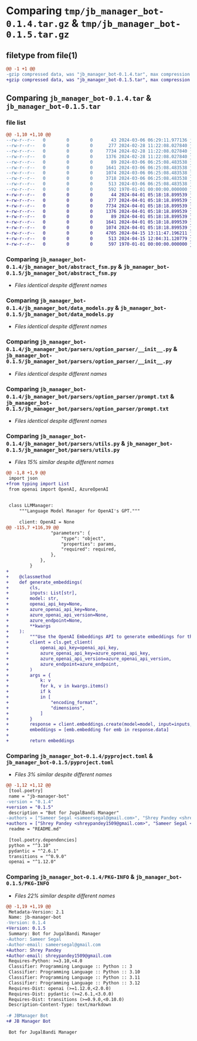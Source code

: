 # Comparing `tmp/jb_manager_bot-0.1.4.tar.gz` & `tmp/jb_manager_bot-0.1.5.tar.gz`

## filetype from file(1)

```diff
@@ -1 +1 @@
-gzip compressed data, was "jb_manager_bot-0.1.4.tar", max compression
+gzip compressed data, was "jb_manager_bot-0.1.5.tar", max compression
```

## Comparing `jb_manager_bot-0.1.4.tar` & `jb_manager_bot-0.1.5.tar`

### file list

```diff
@@ -1,10 +1,10 @@
--rw-r--r--   0        0        0       43 2024-03-06 06:29:11.977136 jb_manager_bot-0.1.4/README.md
--rw-r--r--   0        0        0      277 2024-02-28 11:22:08.027840 jb_manager_bot-0.1.4/jb_manager_bot/__init__.py
--rw-r--r--   0        0        0     7734 2024-02-28 11:22:08.027840 jb_manager_bot-0.1.4/jb_manager_bot/abstract_fsm.py
--rw-r--r--   0        0        0     1376 2024-02-28 11:22:08.027840 jb_manager_bot-0.1.4/jb_manager_bot/data_models.py
--rw-r--r--   0        0        0       89 2024-03-06 06:25:08.483538 jb_manager_bot-0.1.4/jb_manager_bot/parsers/__init__.py
--rw-r--r--   0        0        0     1641 2024-03-06 06:25:08.483538 jb_manager_bot-0.1.4/jb_manager_bot/parsers/option_parser/__init__.py
--rw-r--r--   0        0        0     1074 2024-03-06 06:25:08.483538 jb_manager_bot-0.1.4/jb_manager_bot/parsers/option_parser/prompt.txt
--rw-r--r--   0        0        0     3718 2024-03-06 06:25:08.483538 jb_manager_bot-0.1.4/jb_manager_bot/parsers/utils.py
--rw-r--r--   0        0        0      513 2024-03-06 06:25:08.483538 jb_manager_bot-0.1.4/pyproject.toml
--rw-r--r--   0        0        0      592 1970-01-01 00:00:00.000000 jb_manager_bot-0.1.4/PKG-INFO
+-rw-r--r--   0        0        0       44 2024-04-01 05:18:18.899539 jb_manager_bot-0.1.5/README.md
+-rw-r--r--   0        0        0      277 2024-04-01 05:18:18.899539 jb_manager_bot-0.1.5/jb_manager_bot/__init__.py
+-rw-r--r--   0        0        0     7734 2024-04-01 05:18:18.899539 jb_manager_bot-0.1.5/jb_manager_bot/abstract_fsm.py
+-rw-r--r--   0        0        0     1376 2024-04-01 05:18:18.899539 jb_manager_bot-0.1.5/jb_manager_bot/data_models.py
+-rw-r--r--   0        0        0       89 2024-04-01 05:18:18.899539 jb_manager_bot-0.1.5/jb_manager_bot/parsers/__init__.py
+-rw-r--r--   0        0        0     1641 2024-04-01 05:18:18.899539 jb_manager_bot-0.1.5/jb_manager_bot/parsers/option_parser/__init__.py
+-rw-r--r--   0        0        0     1074 2024-04-01 05:18:18.899539 jb_manager_bot-0.1.5/jb_manager_bot/parsers/option_parser/prompt.txt
+-rw-r--r--   0        0        0     4705 2024-04-15 13:11:47.196211 jb_manager_bot-0.1.5/jb_manager_bot/parsers/utils.py
+-rw-r--r--   0        0        0      513 2024-04-15 12:04:31.120779 jb_manager_bot-0.1.5/pyproject.toml
+-rw-r--r--   0        0        0      597 1970-01-01 00:00:00.000000 jb_manager_bot-0.1.5/PKG-INFO
```

### Comparing `jb_manager_bot-0.1.4/jb_manager_bot/abstract_fsm.py` & `jb_manager_bot-0.1.5/jb_manager_bot/abstract_fsm.py`

 * *Files identical despite different names*

### Comparing `jb_manager_bot-0.1.4/jb_manager_bot/data_models.py` & `jb_manager_bot-0.1.5/jb_manager_bot/data_models.py`

 * *Files identical despite different names*

### Comparing `jb_manager_bot-0.1.4/jb_manager_bot/parsers/option_parser/__init__.py` & `jb_manager_bot-0.1.5/jb_manager_bot/parsers/option_parser/__init__.py`

 * *Files identical despite different names*

### Comparing `jb_manager_bot-0.1.4/jb_manager_bot/parsers/option_parser/prompt.txt` & `jb_manager_bot-0.1.5/jb_manager_bot/parsers/option_parser/prompt.txt`

 * *Files identical despite different names*

### Comparing `jb_manager_bot-0.1.4/jb_manager_bot/parsers/utils.py` & `jb_manager_bot-0.1.5/jb_manager_bot/parsers/utils.py`

 * *Files 15% similar despite different names*

```diff
@@ -1,8 +1,9 @@
 import json
+from typing import List
 from openai import OpenAI, AzureOpenAI
 
 
 class LLMManager:
     """Language Model Manager for OpenAI's GPT."""
 
     client: OpenAI = None
@@ -115,7 +116,39 @@
                 "parameters": {
                     "type": "object",
                     "properties": params,
                     "required": required,
                 },
             },
         }
+
+    @classmethod
+    def generate_embeddings(
+        cls,
+        inputs: List[str],
+        model: str,
+        openai_api_key=None,
+        azure_openai_api_key=None,
+        azure_openai_api_version=None,
+        azure_endpoint=None,
+        **kwargs
+    ):
+        """Use the OpenAI Embeddings API to generate embeddings for the given inputs."""
+        client = cls.get_client(
+            openai_api_key=openai_api_key,
+            azure_openai_api_key=azure_openai_api_key,
+            azure_openai_api_version=azure_openai_api_version,
+            azure_endpoint=azure_endpoint,
+        )
+        args = {
+            k: v
+            for k, v in kwargs.items()
+            if k
+            in [
+                "encoding_format",
+                "dimensions",
+            ]
+        }
+        response = client.embeddings.create(model=model, input=inputs, **args)
+        embeddings = [emb.embedding for emb in response.data]
+
+        return embeddings
```

### Comparing `jb_manager_bot-0.1.4/pyproject.toml` & `jb_manager_bot-0.1.5/pyproject.toml`

 * *Files 3% similar despite different names*

```diff
@@ -1,12 +1,12 @@
 [tool.poetry]
 name = "jb-manager-bot"
-version = "0.1.4"
+version = "0.1.5"
 description = "Bot for JugalBandi Manager"
-authors = ["Sameer Segal <sameersegal@gmail.com>", "Shrey Pandey <shreypandey1509@gmail.com>", "Atharv Kirtikar <atharv.kirtikar@gmail.com>"]
+authors = ["Shrey Pandey <shreypandey1509@gmail.com>", "Sameer Segal <sameersegal@gmail.com>", "Atharv Kirtikar <atharv.kirtikar@gmail.com>"]
 readme = "README.md"
 
 [tool.poetry.dependencies]
 python = "^3.10"
 pydantic = "^2.6.1"
 transitions = "^0.9.0"
 openai = "^1.12.0"
```

### Comparing `jb_manager_bot-0.1.4/PKG-INFO` & `jb_manager_bot-0.1.5/PKG-INFO`

 * *Files 22% similar despite different names*

```diff
@@ -1,19 +1,19 @@
 Metadata-Version: 2.1
 Name: jb-manager-bot
-Version: 0.1.4
+Version: 0.1.5
 Summary: Bot for JugalBandi Manager
-Author: Sameer Segal
-Author-email: sameersegal@gmail.com
+Author: Shrey Pandey
+Author-email: shreypandey1509@gmail.com
 Requires-Python: >=3.10,<4.0
 Classifier: Programming Language :: Python :: 3
 Classifier: Programming Language :: Python :: 3.10
 Classifier: Programming Language :: Python :: 3.11
 Classifier: Programming Language :: Python :: 3.12
 Requires-Dist: openai (>=1.12.0,<2.0.0)
 Requires-Dist: pydantic (>=2.6.1,<3.0.0)
 Requires-Dist: transitions (>=0.9.0,<0.10.0)
 Description-Content-Type: text/markdown
 
-# JBManager Bot
+# JB Manager Bot
 
 Bot for JugalBandi Manager
```

